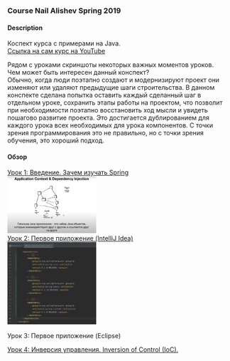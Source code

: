 ### Course Nail Alishev Spring 2019


#### Description
Коспект курса с примерами на Java. <br>
<a href="https://www.youtube.com/watch?v=5ePo08sqcpk&list=PLAma_mKffTOR5o0WNHnY0mTjKxnCgSXrZ">
Ссылка на сам курс на YouTube</a><br>

Рядом с уроками скриншоты некоторых важных моментов уроков.<br>
Чем может быть интересен данный конспект?<br>
Обычно, когда люди поэтапно создают и модернизируют проект они 
изменяют или удаляют предыдущие шаги строительства. В данном конспекте 
сделана попытка оставить каждый сделанный шаг в отдельном уроке, 
сохранить этапы работы на проектом, что позволит при необходимости 
поэтапно восстановить ход мысли и увидеть пошагово развитие проекта.
Это достигается дублированием для каждого урока всех необходимых для урока
компонентов.
С точки зрения программирования это не правильно, но с точки зрения обучения,
это хороший подход.

#### Обзор
<!--- Урок 1 -->
<a href="/src/main/java/lesson01">
Урок 1: Введение. Зачем изучать Spring</a><br>
<img src="/src/main/java/lesson01/typicalAppJava.png" width="200"><br>

<!--- Урок 2 -->
<a href="/src/main/java/lesson02">
Урок 2: Первое приложение (IntelliJ Idea)</a><br>
<img src="/src/main/java/lesson02/dependency.png" width="200"><br>

<!--- Урок 3 -->
Урок 3: Первое приложение (Eclipse)<br>

<!--- Урок 4 -->
<a href="/src/main/java/lesson04">
Урок 4: Инверсия управления. Inversion of Control (IoC).</a><br>




